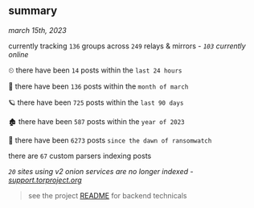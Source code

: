 
## summary
_march 15th, 2023_

currently tracking `136` groups across `249` relays & mirrors - _`103` currently online_

⏲ there have been `14` posts within the `last 24 hours`

🦈 there have been `136` posts within the `month of march`

🪐 there have been `725` posts within the `last 90 days`

🏚 there have been `587` posts within the `year of 2023`

🦕 there have been `6273` posts `since the dawn of ransomwatch`

there are `67` custom parsers indexing posts

_`20` sites using v2 onion services are no longer indexed - [support.torproject.org](https://support.torproject.org/onionservices/v2-deprecation/)_

> see the project [README](https://github.com/joshhighet/ransomwatch#ransomwatch--) for backend technicals

